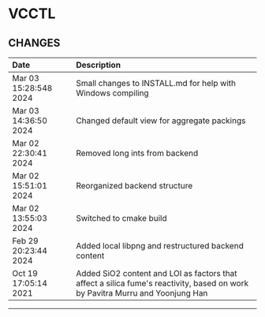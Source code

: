 # VCCTL

## CHANGES

| Date                     | Description                         |
|:-------------------------|:-------------------------------------|
| Mar 03 15:28:548 2024 | Small changes to INSTALL.md for help with Windows compiling |
| Mar 03 14:36:50 2024 | Changed default view for aggregate packings |
| Mar 02 22:30:41 2024 | Removed long ints from backend |
| Mar 02 15:51:01 2024 | Reorganized backend structure |
| Mar 02 13:55:03 2024 | Switched to cmake build |
| Feb 29 20:23:44 2024 | Added local libpng and restructured backend content |
| Oct 19 17:05:14 2021 | Added SiO2 content and LOI as factors that affect a silica fume's reactivity, based on work by Pavitra Murru and Yoonjung Han |

-----------------------------------------------------------------------------
